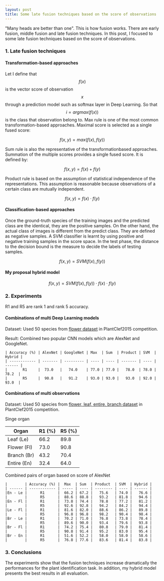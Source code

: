 ```yaml
---
layout: post
title: Some late fusion techniques based on the score of observations
---
```


"Many heads are better than one". This is how fusion works. There are early fusion, middle fusion and late fusion techniques.
In this post, I focused to  some late fusion techniques based on the score of observations.

### 1. Late fusion techniques

#### Transformation-based approaches

Let I define that $$f(x)$$ is the vector score of observation $$x$$ through a prediction model such as softmax layer in Deep Learning.
So that $$i = argmax(f(x))$$ is the class that observation belong to.
Max rule is one of the most common transformation-based approaches. Maximal score is selected as a single fused score:

$$f(x, y) = max(f(x), f(y))$$
 
Sum rule is also the representative of the transformationbased approaches. Summation of the multiple scores provides a single fused score. It is defined by:

$$f(x, y) = f(x) + f(y)$$
 
Product rule is based on the assumption of statistical independence of the representations.
This assumption is reasonable because observations of a certain class are mutually independent.
 
$$f(x, y) = f(x) \cdot f(y)$$

#### Classification-based approaches

Once the ground-truth species of the training images and the predicted
class are the identical, they are the positive samples. On
the other hand, the actual class of images is different from
the predict class. They are defined as negative samples. A SVM
classifier is learnt by using positive and negative
training samples in the score space. In the test phase, the
distance to the decision bound is the measure to decide the
labels of testing samples.

$$f(x, y) = SVM(f(x), f(y))$$

#### My proposal hybrid model

$$f(x, y) = SVM(f(x), f(y)) \cdot f(x) \cdot f(y)$$

### 2. Experiments

R1 and R5 are rank 1 and rank 5 accuracy.

#### Combinations of multi Deep Learning models

Dataset: Used 50 species from [flower dataset](http://www.imageclef.org/lifeclef/2015/plant) in PlantClef2015 competition.

Result: Combined two popular CNN models which are AlexNet and GoogleNet.

	| Accuracy (%) | AlexNet | GoogleNet | Max  | Sum  | Product | SVM  | Hybrid |
	| ------------ | ------- | --------- | ---- | ---- | ------- | ---- | ------ |
	|       R1     |  73.0   |   74.0    | 77.0 | 77.0 |   78.0  | 78.0 |  78.2  |
	|       R5     |  90.8   |   91.2    | 93.0 | 93.0 |   93.0  | 92.0 |  93.0  |


#### Combinations of multi observations

Dataset: Used 50 species from [flower, leaf, entire, branch dataset](http://www.imageclef.org/lifeclef/2015/plant) in PlantClef2015 competition.

Singe organ

|  Organ     | R1 (%) | R5 (%) |
| ---------- | ------ | ------ |
| Leaf (Le)  |  66.2  |  89.8  |
| Flower (Fl)|  73.0  |  90.8  |
| Branch (Br)|  43.2  |  70.4  |
| Entire (En)|  32.4  |  64.0  |

Combined pairs of organ based on score of AlexNet

	|        | Accuracy (%) |  Max  | Sum  | Product  | SVM  | Hybrid |
	| ------ | ------------ | ----- | ---- | -------- | ---- | ------ |
	|En - Le |      R1      |  66.2 | 67.2 |   75.6   | 74.0 |   76.6 |
	|        |      R5      |  88.6 | 88.8 |   93.2   | 81.8 |   94.6 |
	|En - Fl |      R1      |  73.8 | 74.4 |   78.8   | 77.2 |   81.2 |
	|        |      R5      |  92.6 | 92.8 |   94.2   | 84.2 |   94.4 |
	|Le - Fl |      R1      |  81.6 | 82.0 |   88.6   | 86.2 |   89.8 |
	|        |      R5      |  96.8 | 96.8 |   98.2   | 90.4 |   98.4 |
	|Br - Le |      R1      |  70.2 | 71.0 |   76.8   | 73.8 |   78.4 |
	|        |      R5      |  89.6 | 90.0 |   93.4   | 79.6 |   93.8 |
	|Br - Fl |      R1      |  74.2 | 75.4 |   80.8   | 79.0 |   81.4 |
	|        |      R5      |  90.8 | 91.4 |   95.2   | 83.0 |   95.4 |
	|Br - En |      R1      |  51.6 | 52.2 |   58.0   | 58.0 |   58.6 |
	|        |      R5      |  76.8 | 77.6 |   83.6   | 81.4 |   83.8 |


### 3. Conclusions

The experiments show that the fusion techniques increase dramatically the
performances for the plant identification task. In addition, my hybrid model presents the best results in all
evaluation.